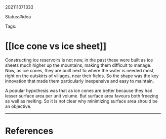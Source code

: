 202111071333

Status:#idea

Tags:

# [[Ice cone vs ice sheet]]

Constructing ice reservoirs is not new, in the past these were built as ice sheets much higher up the mountains, making them difficult to manage. Now, as ice cones, they are built next to where the water is needed most, right on the outskirts of villages, near their fields. So the shape was the key innovation that made them particularly inexpensive and easy to maintain.

A popular hypothesis was that as ice cones are better because they had lesser surface area per unit volume. But surface area favours both freezing as well as melting. So it is not clear why minimizing surface area should be an objective.

---
# References